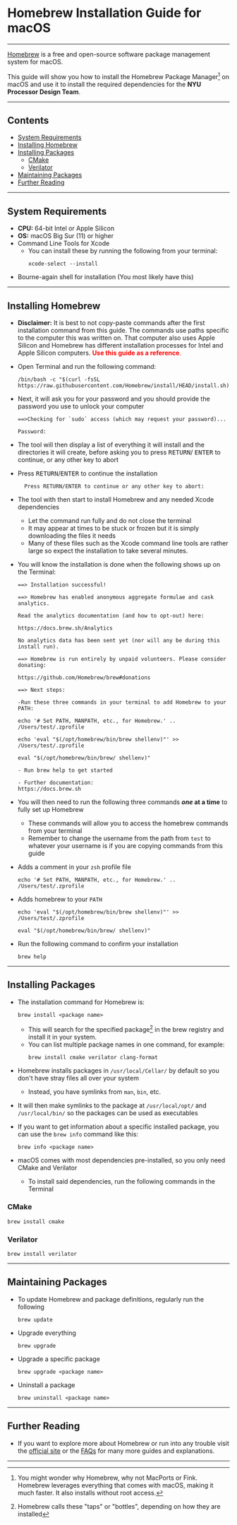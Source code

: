 ﻿# Homebrew Installation Guide for macOS

---

[Homebrew](https://brew.sh/) is a free and open-source software package management 
system for macOS. 

This guide will show you how to install the Homebrew Package Manager[^why] 
on macOS and use it to install the required dependencies for the **NYU 
Processor Design Team**.

---

## Contents
- [System Requirements](#system-requirements)
- [Installing Homebrew](#installing-homebrew)
- [Installing Packages](#installing-packages)
  - [CMake](#cmake)
  - [Verilator](#verilator)
- [Maintaining Packages](#maintaining-packages)
- [Further Reading](#further-reading)

---

## System Requirements
- **CPU:** 64-bit Intel or Apple Silicon
- **OS:** macOS Big Sur (11) or higher
- Command Line Tools for Xcode
  - You can install these by running the following from your terminal:
    ```console
    xcode-select --install
    ```
- Bourne-again shell for installation
  (You most likely have this)

---

## Installing Homebrew
- **Disclaimer:** It is best to not copy-paste commands after the first
                  installation command from this guide. The commands use
                  paths specific to the computer this was written on.
                  That computer also uses Apple Silicon and Homebrew has
                  different installation processes for Intel and Apple Silicon
                  computers. <span style="color:red">**Use this guide as a reference**.</span> 

- Open Terminal and run the following command:  
  ```console
  /bin/bash -c "$(curl -fsSL https://raw.githubusercontent.com/Homebrew/install/HEAD/install.sh)"
  ```  

- Next, it will ask you for your password and you should provide the password
you use to unlock your computer
  ```console
  ==>Checking for `sudo` access (which may request your password)...

  Password:
  ```

- The tool will then display a list of everything it will install and the
  directories it will create, before asking you to press <kbd>RETURN</kbd>/
  <kbd>ENTER</kbd> to continue, or any other key to abort 

- Press  <kbd>RETURN</kbd>/<kbd>ENTER</kbd> to continue the installation
  ```console
    Press RETURN/ENTER to continue or any other key to abort:
  ```

- The tool with then start to install Homebrew and any needed Xcode dependencies
  - Let the command run fully and do not close the terminal
  - It may appear at times to be stuck or frozen but it is simply downloading 
    the files it needs
  - Many of these files such as the Xcode command line tools are rather large 
    so expect the installation to take several minutes.

- You will know the installation is done when the following shows up on the Terminal:
  ```console
  ==> Installation successful!

  ==> Homebrew has enabled anonymous aggregate formulae and cask analytics.

  Read the analytics documentation (and how to opt-out) here:

  https://docs.brew.sh/Analytics

  No analytics data has been sent yet (nor will any be during this install run).

  ==> Homebrew is run entirely by unpaid volunteers. Please consider donating:

  https://github.com/Homebrew/brew#donations

  ==> Next steps:

  -Run these three commands in your terminal to add Homebrew to your PATH:

  echo '# Set PATH, MANPATH, etc., for Homebrew.' .. /Users/test/.zprofile

  echo 'eval "$(/opt/homebrew/bin/brew shellenv)"' >> /Users/test/.zprofile

  eval "$(/opt/homebrew/bin/brew/ shellenv)"

  - Run brew help to get started

  - Further documentation:
  https://docs.brew.sh

  ```

- You will then need to run the following three commands ***one* at a time** 
  to fully set up Homebrew
  - These commands will allow you to access the homebrew commands from your
    terminal
  - Remember to change the username from the path from `test` to whatever
    your username is if you are copying commands from this guide

- Adds a comment in your `zsh` profile file
  ```console
  echo '# Set PATH, MANPATH, etc., for Homebrew.' .. /Users/test/.zprofile
  ```
- Adds homebrew to your `PATH`
  ```console
  echo 'eval "$(/opt/homebrew/bin/brew shellenv)"' >> /Users/test/.zprofile
  ```
  ```console
  eval "$(/opt/homebrew/bin/brew/ shellenv)"
  ```

- Run the following command to confirm your installation
  ```console
  brew help
  ```

---

## Installing Packages
- The installation command for Homebrew is:
  ```console
  brew install <package name>
  ```
  - This will search for the specified package[^tap] in the brew registry
    and install it in your system.
  - You can list multiple package names in one command, for example:
    ```console
    brew install cmake verilator clang-format
    ```

- Homebrew installs packages in `/usr/local/Cellar/` by default so you
  don't have stray files all over your system
    - Instead, you have symlinks from `man`, `bin`, etc.

- It will then make symlinks to the package at `/usr/local/opt/` and 
  `/usr/local/bin/` so the packages can be used as executables

- If you want to get information about a specific installed package, you can 
  use the `brew info` command like this:
  ```console
  brew info <package name>
  ```

- macOS comes with most dependencies pre-installed, so you only need CMake
  and Verilator
  - To install said dependencies, run the following commands in the Terminal
### CMake
```console
brew install cmake
```
### Verilator
```console
brew install verilator
```

---

## Maintaining Packages
- To update Homebrew and package definitions, regularly run the following
  ```console
  brew update
  ```

- Upgrade everything
  ```console
  brew upgrade
  ```

- Upgrade a specific package
  ```console
  brew upgrade <package name>
  ```

- Uninstall a package
  ```console
  brew uninstall <package name>
  ```

---

## Further Reading
- If you want to explore more about Homebrew or run into any trouble visit the
  [official site](https://brew.sh/) or the [FAQs](https://docs.brew.sh/FAQ) 
  for many more guides and explanations.

---
[^why]: You might wonder why Homebrew, why not MacPorts or Fink. Homebrew 
leverages everything that comes with macOS, making it much faster. It also
installs without root access.

[^tap]: Homebrew calls these "taps" or "bottles", depending on how they are 
installed   

